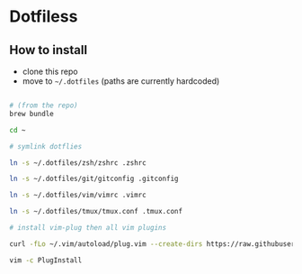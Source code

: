 # Dotfiless

## How to install
- clone this repo
- move to `~/.dotfiles` (paths are currently hardcoded)
```bash

# (from the repo)
brew bundle 

cd ~

# symlink dotflies

ln -s ~/.dotfiles/zsh/zshrc .zshrc

ln -s ~/.dotfiles/git/gitconfig .gitconfig

ln -s ~/.dotfiles/vim/vimrc .vimrc

ln -s ~/.dotfiles/tmux/tmux.conf .tmux.conf

# install vim-plug then all vim plugins

curl -fLo ~/.vim/autoload/plug.vim --create-dirs https://raw.githubusercontent.com/junegunn/vim-plug/master/plug.vim

vim -c PlugInstall

```
